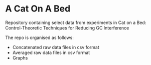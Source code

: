 # A Cat On A Bed
Repository containing select data from experiments in Cat on a Bed: Control-Theoretic Techniques for Reducing GC Interference

The repo is organised as follows:
* Concatenated raw data files in csv format
* Averaged raw data files in csv format
* Graphs
